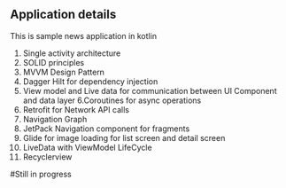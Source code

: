 ## Application details
This is sample news application in kotlin

1. Single activity architecture
2. SOLID principles
3. MVVM Design Pattern
4. Dagger Hilt for dependency injection
5. View model and Live data for communication between UI Component and data layer
6.Coroutines for async operations
7. Retrofit for Network API calls
8. Navigation Graph
11. JetPack Navigation component for fragments
12. Glide for image loading for list screen and detail screen
13. LiveData with ViewModel LifeCycle
14. Recyclerview 

#Still in progress